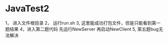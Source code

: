 # JavaTest2
1， 进入文件根目录
2， 运行run.sh
3, 这里能成功打包文件，但是只能看到第一题结果
4，进入第二题代码  先运行NewServer 再启动NewClient 
5, 第五题bug无法解决
